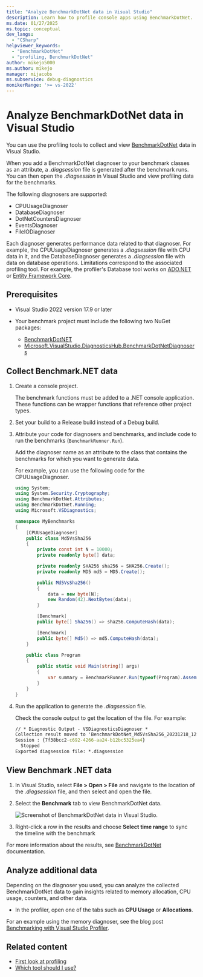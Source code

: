 ```yaml
---
title: "Analyze BenchmarkDotNet data in Visual Studio"
description: Learn how to profile console apps using BenchmarkDotNet.
ms.date: 01/27/2025
ms.topic: conceptual
dev_langs:
  - "CSharp"
helpviewer_keywords:
  - "BenchmarkDotNet"
  - "profiling, BenchmarkDotNet"
author: mikejo5000
ms.author: mikejo
manager: mijacobs
ms.subservice: debug-diagnostics
monikerRange: '>= vs-2022'
---
```


# Analyze BenchmarkDotNet data in Visual Studio

You can use the profiling tools to collect and view [BenchmarkDotNet](https://benchmarkdotnet.org/articles/overview.html) data in Visual Studio.

When you add a BenchmarkDotNet diagnoser to your benchmark classes as an attribute, a *.diagsession* file is generated after the benchmark runs. You can then open the *.diagsession* in Visual Studio and view profiling data for the benchmarks. 

The following diagnosers are supported:

- CPUUsageDiagnoser
- DatabaseDiagnoser
- DotNetCountersDiagnoser
- EventsDiagnoser
- FileIODiagnoser

Each diagnoser generates performance data related to that diagnoser. For example, the CPUUsageDiagnoser generates a *.diagsession* file with CPU data in it, and the DatabaseDiagnoser generates a *.diagsession* file with data on database operations. Limitations correspond to the associated profiling tool. For example, the profiler's Database tool works on [ADO.NET](/dotnet/framework/data/adonet/ado-net-overview) or [Entity Framework Core](/ef/core/).

## Prerequisites

- Visual Studio 2022 version 17.9 or later

- Your benchmark project must include the following two NuGet packages:

  - [BenchmarkDotNET](https://www.nuget.org/packages/BenchmarkDotNet/)
  - [Microsoft.VisualStudio.DiagnosticsHub.BenchmarkDotNetDiagnosers](https://www.nuget.org/packages/Microsoft.VisualStudio.DiagnosticsHub.BenchmarkDotNetDiagnosers)

## Collect Benchmark.NET data

1. Create a console project.

   The benchmark functions must be added to a .NET console application. These functions can be wrapper functions that reference other project types. 

1. Set your build to a Release build instead of a Debug build.

1. Attribute your code for diagnosers and benchmarks, and include code to run the benchmarks (`BenchmarkRunner.Run`).

   Add the diagnoser name as an attribute to the class that contains the benchmarks for which you want to generate data.

   For example, you can use the following code for the CPUUsageDiagnoser.

    ```csharp
    using System;
    using System.Security.Cryptography;
    using BenchmarkDotNet.Attributes;
    using BenchmarkDotNet.Running;
    using Microsoft.VSDiagnostics;
    
    namespace MyBenchmarks
    {
        [CPUUsageDiagnoser]
        public class Md5VsSha256
        {
            private const int N = 10000;
            private readonly byte[] data;
    
            private readonly SHA256 sha256 = SHA256.Create();
            private readonly MD5 md5 = MD5.Create();
    
            public Md5VsSha256()
            {
                data = new byte[N];
                new Random(42).NextBytes(data);
            }
    
            [Benchmark]
            public byte[] Sha256() => sha256.ComputeHash(data);
    
            [Benchmark]
            public byte[] Md5() => md5.ComputeHash(data);
        }
    
        public class Program
        {
            public static void Main(string[] args)
            {
                var summary = BenchmarkRunner.Run(typeof(Program).Assembly);
            }
        }
    }
    ```
   
1. Run the application to generate the *.diagsession* file.

   Check the console output to get the location of the file. For example:  

   ```cmd
   // * Diagnostic Output - VSDiagnosticsDiagnoser * 
   Collection result moved to 'BenchmarkDotNet_Md5VsSha256_20231218_123326.diagsession'.
   Session : {7f38bcc2-c692-4266-aa24-b12bc5325ea4}
     Stopped
   Exported diagsession file: *.diagsession
   ```
   
## View Benchmark .NET data

1. In Visual Studio, select **File > Open > File** and navigate to the location of the *.diagsession* file, and then select and open the file.

1. Select the **Benchmark** tab to view BenchmarkDotNet data.

   ![Screenshot of BenchmarkDotNet data in Visual Studio.](../profiling/media/vs-2022/benchmark-dotnet-diagsession.png)

1. Right-click a row in the results and choose **Select time range** to sync the timeline with the benchmark

For more information about the results, see [BenchmarkDotNet](https://benchmarkdotnet.org/articles/overview.html) documentation.

## Analyze additional data

Depending on the diagnoser you used, you can analyze the collected BenchmarkDotNet data to gain insights related to memory allocation, CPU usage, counters, and other data.

- In the profiler, open one of the tabs such as **CPU Usage** or **Allocations**. 

For an example using the memory diagnoser, see the blog post [Benchmarking with Visual Studio Profiler](https://devblogs.microsoft.com/visualstudio/benchmarking-with-visual-studio-profiler/).

## Related content

- [First look at profiling](../profiling/choose-performance-tool.md)
- [Which tool should I use?](../profiling/choose-performance-tool.md)